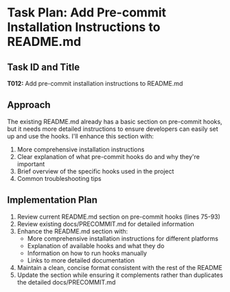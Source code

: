 # Task Plan: Add Pre-commit Installation Instructions to README.md

## Task ID and Title
**T012:** Add pre-commit installation instructions to README.md

## Approach
The existing README.md already has a basic section on pre-commit hooks, but it needs more detailed instructions to ensure developers can easily set up and use the hooks. I'll enhance this section with:

1. More comprehensive installation instructions
2. Clear explanation of what pre-commit hooks do and why they're important
3. Brief overview of the specific hooks used in the project
4. Common troubleshooting tips

## Implementation Plan

1. Review current README.md section on pre-commit hooks (lines 75-93)
2. Review existing docs/PRECOMMIT.md for detailed information 
3. Enhance the README.md section with:
   - More comprehensive installation instructions for different platforms
   - Explanation of available hooks and what they do
   - Information on how to run hooks manually
   - Links to more detailed documentation
4. Maintain a clean, concise format consistent with the rest of the README
5. Update the section while ensuring it complements rather than duplicates the detailed docs/PRECOMMIT.md